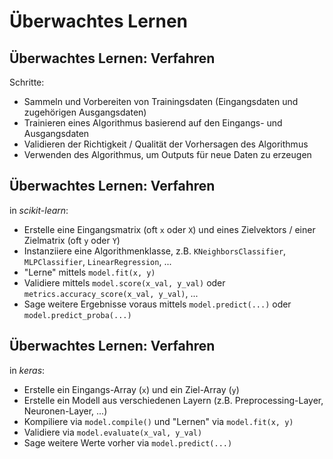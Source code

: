 # Überwachtes Lernen

## Überwachtes Lernen: Verfahren

Schritte:

- Sammeln und Vorbereiten von Trainingsdaten (Eingangsdaten und zugehörigen Ausgangsdaten)
- Trainieren eines Algorithmus basierend auf den Eingangs- und Ausgangsdaten
- Validieren der Richtigkeit / Qualität der Vorhersagen des Algorithmus
- Verwenden des Algorithmus, um Outputs für neue Daten zu erzeugen

## Überwachtes Lernen: Verfahren

in _scikit-learn_:

- Erstelle eine Eingangsmatrix (oft `x` oder `X`) und eines Zielvektors / einer Zielmatrix (oft `y` oder `Y`)
- Instanziiere eine Algorithmenklasse, z.B. `KNeighborsClassifier`, `MLPClassifier`, `LinearRegression`, ...
- "Lerne" mittels `model.fit(x, y)`
- Validiere mittels `model.score(x_val, y_val)` oder `metrics.accuracy_score(x_val, y_val)`, ...
- Sage weitere Ergebnisse voraus mittels `model.predict(...)` oder `model.predict_proba(...)`

## Überwachtes Lernen: Verfahren

in _keras_:

- Erstelle ein Eingangs-Array (`x`) und ein Ziel-Array (`y`)
- Erstelle ein Modell aus verschiedenen Layern (z.B. Preprocessing-Layer, Neuronen-Layer, ...)
- Kompiliere via `model.compile()` und "Lernen" via `model.fit(x, y)`
- Validiere via `model.evaluate(x_val, y_val)`
- Sage weitere Werte vorher via `model.predict(...)`
